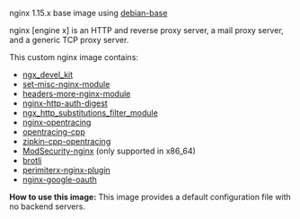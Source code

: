 nginx 1.15.x base image using [debian-base](quay.io/kubernetes-ingress-controller/debian-base-amd64)

nginx [engine x] is an HTTP and reverse proxy server, a mail proxy server, and a generic TCP proxy server.

This custom nginx image contains:

- [ngx_devel_kit](https://github.com/simpl/ngx_devel_kit)
- [set-misc-nginx-module](https://github.com/openresty/set-misc-nginx-module)
- [headers-more-nginx-module](https://github.com/openresty/headers-more-nginx-module)
- [nginx-http-auth-digest](https://github.com/atomx/nginx-http-auth-digest)
- [ngx_http_substitutions_filter_module](https://github.com/yaoweibin/ngx_http_substitutions_filter_module)
- [nginx-opentracing](https://github.com/opentracing-contrib/nginx-opentracing)
- [opentracing-cpp](https://github.com/opentracing/opentracing-cpp)
- [zipkin-cpp-opentracing](https://github.com/rnburn/zipkin-cpp-opentracing)
- [ModSecurity-nginx](https://github.com/SpiderLabs/ModSecurity-nginx) (only supported in x86_64)
- [brotli](https://github.com/google/brotli)
- [perimiterx-nginx-plugin](https://github.com/PerimeterX/perimeterx-nginx-plugin)
- [nginx-google-oauth](https://github.com/cloudflare/nginx-google-oauth)

**How to use this image:**
This image provides a default configuration file with no backend servers.